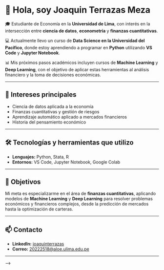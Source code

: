 # 👋 Hola, soy Joaquin Terrazas Meza

🎓 Estudiante de Economía en la **Universidad de Lima**, con interés en la intersección entre **ciencia de datos**, **econometría** y **finanzas cuantitativas**.  

💻 Actualmente llevo un curso de **Data Science en la Universidad del Pacífico**, donde estoy aprendiendo a programar en **Python** utilizando **VS Code** y **Jupyter Notebook**.  

📊 Mis próximos pasos académicos incluyen cursos de **Machine Learning** y **Deep Learning**, con el objetivo de aplicar estas herramientas al análisis financiero y la toma de decisiones económicas.  

---

## 🚀 Intereses principales
- Ciencia de datos aplicada a la economía  
- Finanzas cuantitativas y gestión de riesgos  
- Aprendizaje automático aplicado a mercados financieros 
- Historia del pensamiento económico 

---

## 🛠️ Tecnologías y herramientas que utilizo
- **Lenguajes:** Python, Stata, R
- **Entornos:** VS Code, Jupyter Notebook, Google Colab   

---

## 🎯 Objetivos
Mi meta es especializarme en el área de **finanzas cuantitativas**, aplicando modelos de **Machine Learning** y **Deep Learning** para resolver problemas económicos y financieros complejos, desde la predicción de mercados hasta la optimización de carteras.  

---

## 📫 Contacto
- **LinkedIn:** [joaquinterrazas](https://www.linkedin.com/in/joaquinterrazas/) 
- **Correo:** [20222518@aloe.ulima.edu.pe](mailto:20222518@aloe.ulima.edu.pe)


---

-->
